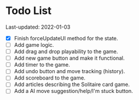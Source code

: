 # Todo List

Last-updated: 2022-01-03

- [x] Finish forceUpdateUI method for the state.
- [ ] Add game logic.
- [ ] Add drag and drop playability to the game.
- [ ] Add new game button and make it functional.
- [ ] Add timer to the game.
- [ ] Add undo button and move tracking (history).
- [ ] Add scoreboard to the game.
- [ ] Add articles describing the Solitaire card game.
- [ ] Add a AI move suggestion/help/I'm stuck button.